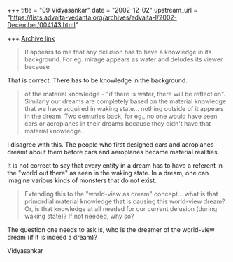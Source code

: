 +++
title = "09 Vidyasankar"
date = "2002-12-02"
upstream_url = "https://lists.advaita-vedanta.org/archives/advaita-l/2002-December/004143.html"

+++
[Archive link](https://lists.advaita-vedanta.org/archives/advaita-l/2002-December/004143.html)

>It appears to me that any delusion has to have a knowledge in its
>background. For eg. mirage appears as water and deludes its viewer because

That is correct. There has to be knowledge in the background.

>of the material knowledge - "if there is water, there will be reflection".
>Similarly our dreams are completely based on the material knowledge that we
>have acquired in waking state... nothing outside of it appears in the
>dream. Two centuries back, for eg., no one would have seen cars or
>aeroplanes in their dreams because they didn't have that material
knowledge.
>

I disagree with this. The people who first designed cars and aeroplanes
dreamt about them before cars and aeroplanes became material realities.

It is not correct to say that every entity in a dream has to have a referent
in the "world out there" as seen in the waking state. In a dream, one can
imagine various kinds of monsters that do not exist.

>Extending this to the "world-view as dream" concept... what is that
>primordial material knowledge that is causing this world-view dream? Or, is
>that knowledge at all needed for our current delusion (during waking
>state)? If not needed, why so?

The question one needs to ask is, who is the dreamer of the world-view dream
(if it is indeed a dream)?

Vidyasankar

